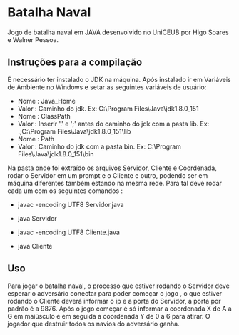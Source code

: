 # Batalha Naval
Jogo de batalha naval em JAVA desenvolvido no UniCEUB por Higo Soares e Walner Pessoa.

## Instruções para a compilação
É necessário ter instalado o JDK na máquina. Após instalado ir em Variáveis de Ambiente no Windows e setar as seguintes variáveis de usuário: 
- Nome : Java_Home
- Valor : Caminho do jdk. Ex: C:\Program Files\Java\jdk1.8.0_151
- Nome : ClassPath
- Valor : Inserir '.' e ';' antes do caminho do jdk com a pasta lib. Ex: .;C:\Program Files\Java\jdk1.8.0_151\lib
- Nome : Path
- Valor : Caminho do jdk com a pasta bin. Ex: C:\Program Files\Java\jdk1.8.0_151\bin

Na pasta onde foi extraído os arquivos Servidor, Cliente e Coordenada, rodar o Servidor em um prompt e o Cliente e outro, 
podendo ser em máquina diferentes também estando na mesma rede. Para tal deve rodar cada um com os seguintes comandos :
- javac -encoding UTF8 Servidor.java
- java Servidor

- javac -encoding UTF8 Cliente.java
- java Cliente

## Uso
Para jogar o batalha naval, o processo que estiver rodando o Servidor deve esperar o adversário conectar para poder começar o jogo
, o que estiver rodando o Cliente deverá informar o ip e a porta do Servidor, a porta por padrão é a 9876. Após o jogo começar
é só informar a coordenada X de A a G em maiúsculo e em seguida a coordenada Y de 0 a 6 para atirar. O jogador que destruir todos os navios do adversário ganha.

